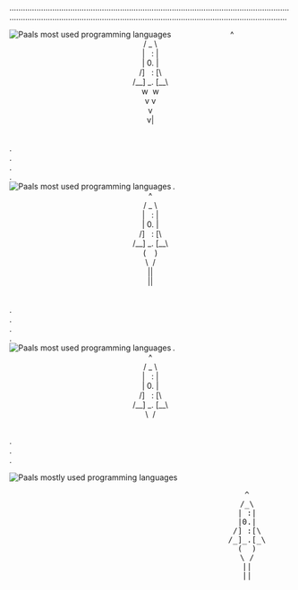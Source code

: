 .......................................................................................................................................................................................................................................................


<img src="https://github-readme-stats.vercel.app/api/top-langs/?username=paalss&langs_count=4&theme=blue-green" align=left alt="Paals most used programming languages">


  <div align="center">
   ^ <br>
   / _ \ <br>
   | &nbsp;&nbsp;: | <br>
   | 0. | <br>
   /]&nbsp;&nbsp;&nbsp;: [\ <br>
   /__] _. [__\  <br>
  w&nbsp;&nbsp;w <br>
   v&nbsp;v <br>
   v <br>
   v|
  </div>

<br>
<br>.
<br>.
<br>.
<br>.
<br>.

<img src="https://github-readme-stats.vercel.app/api/top-langs/?username=paalss&langs_count=4&theme=blue-green" align=left alt="Paals most used programming languages">


  <div align="center">
   ^ <br>
   / _ \ <br>
   | &nbsp;&nbsp;: | <br>
   | 0. | <br>
   /]&nbsp;&nbsp;&nbsp;: [\ <br>
   /__] _. [__\  <br>
  (&nbsp;&nbsp;&nbsp;&nbsp;) <br>
   \&nbsp;&nbsp;/ <br>
   || <br>
   ||
  </div>

<br>
<br>.
<br>.
<br>.
<br>.
<br>.


<img src="https://github-readme-stats-eight-theta.vercel.app/api/top-langs/?username=paalss&layout=compact&exclude_lang=java+r&langs_count=5&theme=blue-green" align=left alt="Paals most used programming languages">


  <div align="center">
   ^ <br>
   / _ \ <br>
   | &nbsp;&nbsp;: | <br>
   | 0. | <br>
   /]&nbsp;&nbsp;&nbsp;: [\ <br>
   /__] _. [__\  <br>
   \&nbsp;&nbsp;/ <br>
  </div>


<br>.
<br>.
<br>.




<img src="https://github-readme-stats-eight-theta.vercel.app/api/top-langs/?username=paalss&layout=compact&exclude_lang=java+r&theme=blue-green" align=left alt="Paals mostly used programming languages">
  <pre>
    <div align="center">
     ^
     /_\
     | :|
     |0.|
     /] :[\
     /_]_.[_\
     (  )
     \ /
     ||
     ||
    </div>
  </pre>


<!--
nyttige lenker:
https://github.com/ryo-ma/github-profile-trophy
https://github.com/Naereen/badges
https://github.com/anuraghazra/github-readme-stats

**paalss/paalss** is a ✨ _special_ ✨ repository because its `README.md` (this file) appears on your GitHub profile.

Here are some ideas to get you started:

- 🔭 I’m currently working on ...
- 🌱 I’m currently learning ...
- 👯 I’m looking to collaborate on ...
- 🤔 I’m looking for help with ...
- 💬 Ask me about ...
- 📫 How to reach me: ...
- 😄 Pronouns: ...
- ⚡ Fun fact: ...
-->
